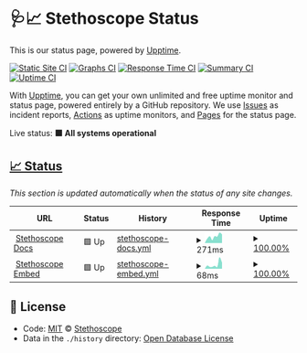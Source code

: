 # 🩺📈 Stethoscope Status

This is our status page, powered by [Upptime](https://upptime.js.org).

[![Static Site CI](https://github.com/stethoscope-js/status/workflows/Static%20Site%20CI/badge.svg)](https://github.com/stethoscope-js/status/actions?query=workflow%3A%22Static+Site+CI%22)
[![Graphs CI](https://github.com/stethoscope-js/status/workflows/Graphs%20CI/badge.svg)](https://github.com/stethoscope-js/status/actions?query=workflow%3A%22Graphs+CI%22)
[![Response Time CI](https://github.com/stethoscope-js/status/workflows/Response%20Time%20CI/badge.svg)](https://github.com/stethoscope-js/status/actions?query=workflow%3A%22Response+Time+CI%22)
[![Summary CI](https://github.com/stethoscope-js/status/workflows/Summary%20CI/badge.svg)](https://github.com/stethoscope-js/status/actions?query=workflow%3A%22Summary+CI%22)
[![Uptime CI](https://github.com/stethoscope-js/status/workflows/Uptime%20CI/badge.svg)](https://github.com/stethoscope-js/status/actions?query=workflow%3A%22Uptime+CI%22)

With [Upptime](https://upptime.js.org), you can get your own unlimited and free uptime monitor and status page, powered entirely by a GitHub repository. We use [Issues](https://github.com/stethoscope-js/status/issues) as incident reports, [Actions](https://github.com/stethoscope-js/status/actions) as uptime monitors, and [Pages](https://stethoscope-js.github.io/status/) for the status page.

Live status: <!--live status--> **🟩 All systems operational**

## [📈 Status](https://stethoscope-js.github.io/status/)

_This section is updated automatically when the status of any site changes._

<!--start: status pages-->
<!-- This summary is generated by Upptime (https://github.com/upptime/upptime) -->
<!-- Do not edit this manually, your changes will be overwritten -->
<!-- prettier-ignore -->
| URL | Status | History | Response Time | Uptime |
| --- | ------ | ------- | ------------- | ------ |
| <img alt="" src="https://icons.duckduckgo.com/ip3/stethoscope.js.org.ico" height="13"> [Stethoscope Docs](https://stethoscope.js.org) | 🟩 Up | [stethoscope-docs.yml](https://github.com/stethoscope-js/status/commits/HEAD/history/stethoscope-docs.yml) | <details><summary><img alt="Response time graph" src="./graphs/stethoscope-docs/response-time-week.png" height="20"> 271ms</summary><br><a href="https://stethoscope-js.github.io/status/history/stethoscope-docs"><img alt="Response time 195" src="https://img.shields.io/endpoint?url=https%3A%2F%2Fraw.githubusercontent.com%2Fstethoscope-js%2Fstatus%2FHEAD%2Fapi%2Fstethoscope-docs%2Fresponse-time.json"></a><br><a href="https://stethoscope-js.github.io/status/history/stethoscope-docs"><img alt="24-hour response time 282" src="https://img.shields.io/endpoint?url=https%3A%2F%2Fraw.githubusercontent.com%2Fstethoscope-js%2Fstatus%2FHEAD%2Fapi%2Fstethoscope-docs%2Fresponse-time-day.json"></a><br><a href="https://stethoscope-js.github.io/status/history/stethoscope-docs"><img alt="7-day response time 271" src="https://img.shields.io/endpoint?url=https%3A%2F%2Fraw.githubusercontent.com%2Fstethoscope-js%2Fstatus%2FHEAD%2Fapi%2Fstethoscope-docs%2Fresponse-time-week.json"></a><br><a href="https://stethoscope-js.github.io/status/history/stethoscope-docs"><img alt="30-day response time 222" src="https://img.shields.io/endpoint?url=https%3A%2F%2Fraw.githubusercontent.com%2Fstethoscope-js%2Fstatus%2FHEAD%2Fapi%2Fstethoscope-docs%2Fresponse-time-month.json"></a><br><a href="https://stethoscope-js.github.io/status/history/stethoscope-docs"><img alt="1-year response time 206" src="https://img.shields.io/endpoint?url=https%3A%2F%2Fraw.githubusercontent.com%2Fstethoscope-js%2Fstatus%2FHEAD%2Fapi%2Fstethoscope-docs%2Fresponse-time-year.json"></a></details> | <details><summary><a href="https://stethoscope-js.github.io/status/history/stethoscope-docs">100.00%</a></summary><a href="https://stethoscope-js.github.io/status/history/stethoscope-docs"><img alt="All-time uptime 99.99%" src="https://img.shields.io/endpoint?url=https%3A%2F%2Fraw.githubusercontent.com%2Fstethoscope-js%2Fstatus%2FHEAD%2Fapi%2Fstethoscope-docs%2Fuptime.json"></a><br><a href="https://stethoscope-js.github.io/status/history/stethoscope-docs"><img alt="24-hour uptime 100.00%" src="https://img.shields.io/endpoint?url=https%3A%2F%2Fraw.githubusercontent.com%2Fstethoscope-js%2Fstatus%2FHEAD%2Fapi%2Fstethoscope-docs%2Fuptime-day.json"></a><br><a href="https://stethoscope-js.github.io/status/history/stethoscope-docs"><img alt="7-day uptime 100.00%" src="https://img.shields.io/endpoint?url=https%3A%2F%2Fraw.githubusercontent.com%2Fstethoscope-js%2Fstatus%2FHEAD%2Fapi%2Fstethoscope-docs%2Fuptime-week.json"></a><br><a href="https://stethoscope-js.github.io/status/history/stethoscope-docs"><img alt="30-day uptime 100.00%" src="https://img.shields.io/endpoint?url=https%3A%2F%2Fraw.githubusercontent.com%2Fstethoscope-js%2Fstatus%2FHEAD%2Fapi%2Fstethoscope-docs%2Fuptime-month.json"></a><br><a href="https://stethoscope-js.github.io/status/history/stethoscope-docs"><img alt="1-year uptime 100.00%" src="https://img.shields.io/endpoint?url=https%3A%2F%2Fraw.githubusercontent.com%2Fstethoscope-js%2Fstatus%2FHEAD%2Fapi%2Fstethoscope-docs%2Fuptime-year.json"></a></details>
| <img alt="" src="https://icons.duckduckgo.com/ip3/stethoscope.js.org.ico" height="13"> [Stethoscope Embed](https://stethoscope.js.org/embed/?repo=AnandChowdhary%2Flife&api=rescuetime-time-tracking&latest=top-overview.weeks) | 🟩 Up | [stethoscope-embed.yml](https://github.com/stethoscope-js/status/commits/HEAD/history/stethoscope-embed.yml) | <details><summary><img alt="Response time graph" src="./graphs/stethoscope-embed/response-time-week.png" height="20"> 68ms</summary><br><a href="https://stethoscope-js.github.io/status/history/stethoscope-embed"><img alt="Response time 58" src="https://img.shields.io/endpoint?url=https%3A%2F%2Fraw.githubusercontent.com%2Fstethoscope-js%2Fstatus%2FHEAD%2Fapi%2Fstethoscope-embed%2Fresponse-time.json"></a><br><a href="https://stethoscope-js.github.io/status/history/stethoscope-embed"><img alt="24-hour response time 39" src="https://img.shields.io/endpoint?url=https%3A%2F%2Fraw.githubusercontent.com%2Fstethoscope-js%2Fstatus%2FHEAD%2Fapi%2Fstethoscope-embed%2Fresponse-time-day.json"></a><br><a href="https://stethoscope-js.github.io/status/history/stethoscope-embed"><img alt="7-day response time 68" src="https://img.shields.io/endpoint?url=https%3A%2F%2Fraw.githubusercontent.com%2Fstethoscope-js%2Fstatus%2FHEAD%2Fapi%2Fstethoscope-embed%2Fresponse-time-week.json"></a><br><a href="https://stethoscope-js.github.io/status/history/stethoscope-embed"><img alt="30-day response time 67" src="https://img.shields.io/endpoint?url=https%3A%2F%2Fraw.githubusercontent.com%2Fstethoscope-js%2Fstatus%2FHEAD%2Fapi%2Fstethoscope-embed%2Fresponse-time-month.json"></a><br><a href="https://stethoscope-js.github.io/status/history/stethoscope-embed"><img alt="1-year response time 60" src="https://img.shields.io/endpoint?url=https%3A%2F%2Fraw.githubusercontent.com%2Fstethoscope-js%2Fstatus%2FHEAD%2Fapi%2Fstethoscope-embed%2Fresponse-time-year.json"></a></details> | <details><summary><a href="https://stethoscope-js.github.io/status/history/stethoscope-embed">100.00%</a></summary><a href="https://stethoscope-js.github.io/status/history/stethoscope-embed"><img alt="All-time uptime 99.98%" src="https://img.shields.io/endpoint?url=https%3A%2F%2Fraw.githubusercontent.com%2Fstethoscope-js%2Fstatus%2FHEAD%2Fapi%2Fstethoscope-embed%2Fuptime.json"></a><br><a href="https://stethoscope-js.github.io/status/history/stethoscope-embed"><img alt="24-hour uptime 100.00%" src="https://img.shields.io/endpoint?url=https%3A%2F%2Fraw.githubusercontent.com%2Fstethoscope-js%2Fstatus%2FHEAD%2Fapi%2Fstethoscope-embed%2Fuptime-day.json"></a><br><a href="https://stethoscope-js.github.io/status/history/stethoscope-embed"><img alt="7-day uptime 100.00%" src="https://img.shields.io/endpoint?url=https%3A%2F%2Fraw.githubusercontent.com%2Fstethoscope-js%2Fstatus%2FHEAD%2Fapi%2Fstethoscope-embed%2Fuptime-week.json"></a><br><a href="https://stethoscope-js.github.io/status/history/stethoscope-embed"><img alt="30-day uptime 100.00%" src="https://img.shields.io/endpoint?url=https%3A%2F%2Fraw.githubusercontent.com%2Fstethoscope-js%2Fstatus%2FHEAD%2Fapi%2Fstethoscope-embed%2Fuptime-month.json"></a><br><a href="https://stethoscope-js.github.io/status/history/stethoscope-embed"><img alt="1-year uptime 100.00%" src="https://img.shields.io/endpoint?url=https%3A%2F%2Fraw.githubusercontent.com%2Fstethoscope-js%2Fstatus%2FHEAD%2Fapi%2Fstethoscope-embed%2Fuptime-year.json"></a></details>

<!--end: status pages-->

## 📄 License

- Code: [MIT](./LICENSE) © [Stethoscope](https://stethoscope.js.org)
- Data in the `./history` directory: [Open Database License](https://opendatacommons.org/licenses/odbl/1-0/)
